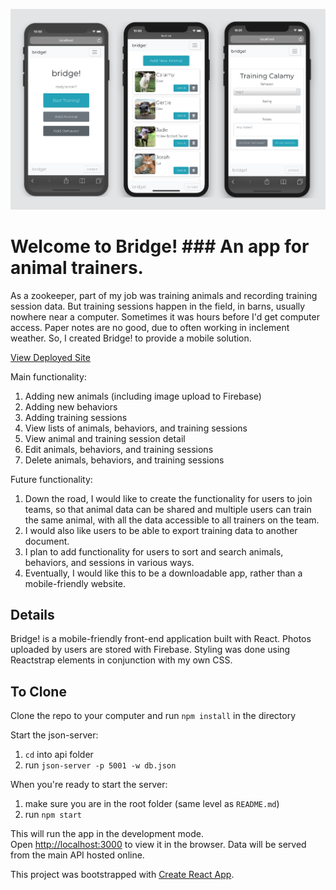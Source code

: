 ![Bridge!](/public/images/bridge-preview.png)

# Welcome to Bridge! ### An app for animal trainers.
As a zookeeper, part of my job was training animals and recording training session data. But training sessions happen in the field, in barns, usually nowhere near a computer. Sometimes it was hours before I'd get computer access. Paper notes are no good, due to often working in inclement weather. So, I created Bridge! to provide a mobile solution.

[View Deployed Site](https://www.trainingbridge.app)

Main functionality:
1. Adding new animals (including image upload to Firebase)
1. Adding new behaviors
1. Adding training sessions
1. View lists of animals, behaviors, and training sessions
1. View animal and training session detail
1. Edit animals, behaviors, and training sessions
1. Delete animals, behaviors, and training sessions

Future functionality:
1. Down the road, I would like to create the functionality for users to join teams, so that animal data can be shared and multiple users can train the same animal, with all the data accessible to all trainers on the team.
1. I would also like users to be able to export training data to another document.
1. I plan to add functionality for users to sort and search animals, behaviors, and sessions in various ways.
1. Eventually, I would like this to be a downloadable app, rather than a mobile-friendly website.

<!-- <details><summary>App Screenshots</summary>
<p>

### View your animals

![Artwork Inventory](image path here)

### Animal details

![Artwork Inventory](image path here)

## Add new animal (or edit existing animal)

![Artwork Inventory](image path here)

</p>
</details> -->

## Details
Bridge! is a mobile-friendly front-end application built with React. Photos uploaded by users are stored with Firebase. Styling was done using Reactstrap elements in conjunction with my own CSS.

## To Clone

Clone the repo to your computer and run `npm install` in the directory<br>

Start the json-server:
1. `cd` into api folder
1. run `json-server -p 5001 -w db.json`

When you're ready to start the server:
1. make sure you are in the root folder (same level as `README.md`)
1. run `npm start`

This will run the app in the development mode.<br>
Open [http://localhost:3000](http://localhost:3000) to view it in the browser.
Data will be served from the main API hosted online.


This project was bootstrapped with [Create React App](https://github.com/facebook/create-react-app).
